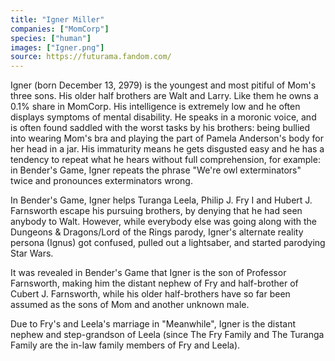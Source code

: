 ```yaml
---
title: "Igner Miller"
companies: ["MomCorp"]
species: ["human"]
images: ["Igner.png"]
source: https://futurama.fandom.com/
---
```

Igner (born December 13, 2979) is the youngest and most pitiful of Mom's three sons. His older half brothers are Walt and Larry. Like them he owns a 0.1% share in MomCorp. His intelligence is extremely low and he often displays symptoms of mental disability. He speaks in a moronic voice, and is often found saddled with the worst tasks by his brothers: being bullied into wearing Mom's bra and playing the part of Pamela Anderson's body for her head in a jar. His immaturity means he gets disgusted easy and he has a tendency to repeat what he hears without full comprehension, for example: in Bender's Game, Igner repeats the phrase "We're owl exterminators" twice and pronounces exterminators wrong.

In Bender's Game, Igner helps Turanga Leela, Philip J. Fry I and Hubert J. Farnsworth escape his pursuing brothers, by denying that he had seen anybody to Walt. However, while everybody else was going along with the Dungeons & Dragons/Lord of the Rings parody, Igner's alternate reality persona (Ignus) got confused, pulled out a lightsaber, and started parodying Star Wars.

It was revealed in Bender's Game that Igner is the son of Professor Farnsworth, making him the distant nephew of Fry and half-brother of Cubert J. Farnsworth, while his older half-brothers have so far been assumed as the sons of Mom and another unknown male.

Due to Fry's and Leela's marriage in "Meanwhile", Igner is the distant nephew and step-grandson of Leela (since The Fry Family and The Turanga Family are the in-law family members of Fry and Leela).
